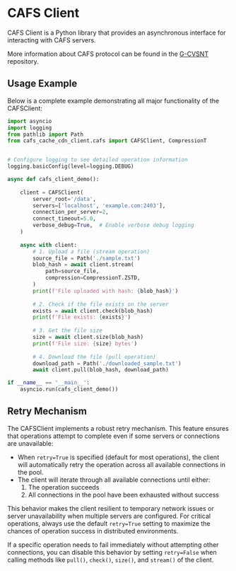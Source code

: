 # CAFS Client

CAFS Client is a Python library that provides an asynchronous interface for interacting with CAFS servers.

More information about CAFS protocol can be found in the
[G-CVSNT](https://github.com/GaijinEntertainment/G-CVSNT/tree/master/cvsnt/cvsnt-2.5.05.3744/keyValueServer) repository.

## Usage Example

Below is a complete example demonstrating all major functionality of the CAFSClient:

```python
import asyncio
import logging
from pathlib import Path
from cafs_cache_cdn_client.cafs import CAFSClient, CompressionT


# Configure logging to see detailed operation information
logging.basicConfig(level=logging.DEBUG)

async def cafs_client_demo():
    
    client = CAFSClient(
        server_root='/data',
        servers=['localhost', 'example.com:2403'],
        connection_per_server=2,
        connect_timeout=5.0,
        verbose_debug=True,  # Enable verbose debug logging
    )
    
    async with client:
        # 1. Upload a file (stream operation)
        source_file = Path('./sample.txt')
        blob_hash = await client.stream(
            path=source_file,
            compression=CompressionT.ZSTD,
        )
        print(f'File uploaded with hash: {blob_hash}')
        
        # 2. Check if the file exists on the server
        exists = await client.check(blob_hash)
        print(f'File exists: {exists}')
        
        # 3. Get the file size
        size = await client.size(blob_hash)
        print(f'File size: {size} bytes')
        
        # 4. Download the file (pull operation)
        download_path = Path('./downloaded_sample.txt')
        await client.pull(blob_hash, download_path)

if __name__ == '__main__':
    asyncio.run(cafs_client_demo())
```

## Retry Mechanism

The CAFSClient implements a robust retry mechanism. This feature ensures that operations attempt to complete even if some servers or connections are unavailable:

- When `retry=True` is specified (default for most operations), the client will automatically retry the operation across all available connections in the pool.
- The client will iterate through all available connections until either:
  1. The operation succeeds
  2. All connections in the pool have been exhausted without success

This behavior makes the client resilient to temporary network issues or server unavailability when multiple servers are configured. For critical operations, always use the default `retry=True` setting to maximize the chances of operation success in distributed environments.

If a specific operation needs to fail immediately without attempting other connections, you can disable this behavior by setting `retry=False` when calling methods like `pull()`, `check()`, `size()`, and `stream()` of the client.
